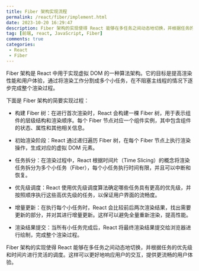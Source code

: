 ```yaml
---
title: Fiber 架构实现流程
permalink: /react/fiber/implement.html
date: 2023-10-20 16:29:47
description: Fiber 架构的实现使得 React 能够在多任务之间动态地切换，并根据任务的优先级和时间片进行灵活的调度。
tag: [前端, react, JavaScript, Fiber]
comments: true
categories: 
 - React
 - Fiber
---
```


Fiber 架构是 React 中用于实现虚拟 DOM 的一种算法架构。它的目标是提高渲染性能和用户体验，通过将渲染工作分割成多个小任务，在不阻塞主线程的情况下逐步完成整个渲染过程。

下面是 Fiber 架构的简要实现过程：

- 构建 Fiber 树：在进行首次渲染时，React 会构建一棵 Fiber 树，用于表示组件的层级结构和渲染顺序。每个 Fiber 节点对应一个组件实例，其中包含组件的状态、属性和其他相关信息。

- 初始渲染阶段：React 通过递归遍历 Fiber 树，在每个 Fiber 节点上执行渲染操作，生成对应的虚拟 DOM 元素。

- 任务拆分：在渲染过程中，React 根据时间片（Time Slicing）的概念将渲染任务拆分为多个小任务（Fiber），每个小任务执行时间有限，并且可以中断和恢复。

- 优先级调度：React 使用优先级调度算法确定哪些任务具有更高的优先级，并按照顺序执行这些高优先级的任务，以保证用户界面的流畅度。

- 增量更新：在执行每个小任务时，React 会比较前后两次渲染结果，找出需要更新的部分，并对其进行增量更新。这样可以避免全量重新渲染，提高性能。

- 渲染结果提交：当所有小任务完成后，React 将最终渲染结果提交给浏览器进行绘制，完成整个渲染过程。

Fiber 架构的实现使得 React 能够在多任务之间动态地切换，并根据任务的优先级和时间片进行灵活的调度。这样可以更好地响应用户的交互，提供更流畅的用户体验。